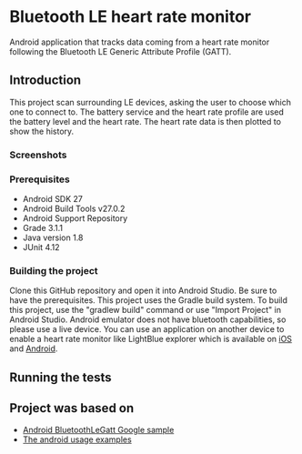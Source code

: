 # Bluetooth LE heart rate monitor

Android application that tracks data coming from a heart rate monitor following the Bluetooth LE Generic Attribute Profile (GATT).

## Introduction

This project scan surrounding LE devices, asking the user to choose which one to connect to. The battery service and the heart rate profile are used the battery level and the heart rate. The heart rate data is then plotted to show the history. 

### Screenshots

### Prerequisites

* Android SDK 27
* Android Build Tools v27.0.2
* Android Support Repository
* Grade 3.1.1
* Java version 1.8
* JUnit 4.12

### Building the project

Clone this GitHub repository and open it into Android Studio. Be sure to have the prerequisites. This project uses the Gradle build system. To build this project, use the "gradlew build" command or use "Import Project" in Android Studio. Android emulator does not have bluetooth capabilities, so please use a live device. You can use an application on another device to enable a heart rate monitor like LightBlue explorer which is available on [iOS](https://itunes.apple.com/us/app/lightblue-explorer/id557428110?mt=8) and [Android](https://play.google.com/store/apps/details?id=com.punchthrough.lightblueexplorer&hl=en). 

## Running the tests

## Project was based on
* [Android BluetoothLeGatt Google sample](https://github.com/googlesamples/android-BluetoothLeGatt)
* [The android usage examples](https://developer.android.com/guide/topics/connectivity/bluetooth-le.html)
